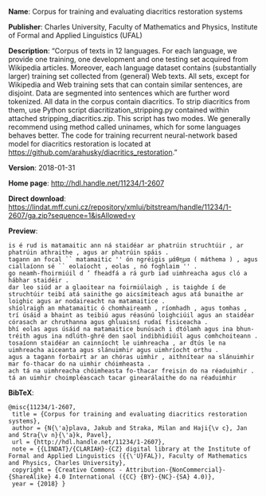 
**Name**: Corpus for training and evaluating diacritics restoration systems

**Publisher**: Charles University, Faculty of Mathematics and Physics, Institute of Formal and Applied Linguistics (UFAL)

**Description**: “Corpus of texts in 12 languages. For each language, we provide one training, one development and one testing set acquired from Wikipedia articles. Moreover, each language dataset contains (substantially larger) training set collected from (general) Web texts. All sets, except for Wikipedia and Web training sets that can contain similar sentences, are disjoint. Data are segmented into sentences which are further word tokenized. All data in the corpus contain diacritics. To strip diacritics from them, use Python script diacritization_stripping.py contained within attached stripping_diacritics.zip. This script has two modes. We generally recommend using method called uninames, which for some languages behaves better. The code for training recurrent neural-network based model for diacritics restoration is located at <https://github.com/arahusky/diacritics_restoration>.”

**Version**: 2018-01-31

**Home page**: <http://hdl.handle.net/11234/1-2607>

**Direct download**: <https://lindat.mff.cuni.cz/repository/xmlui/bitstream/handle/11234/1-2607/ga.zip?sequence=1&isAllowed=y>

**Preview**:

~~~
is é rud is matamaitic ann ná staidéar ar phatrúin struchtúir , ar phatrúin athraithe , agus ar phatrúin spáis .
tagann an focal `` matamaitic '' ón ngréigis μάθημα ( máthema ) , agus ciallaíonn sé `` eolaíocht , eolas , nó foghlaim '' .
go neamh-fhoirmiúil d ’ fheadfá a rá gurb iad uimhreacha agus cló a hábhar staidéir .
dar leo siúd ar a glaoitear na foirmiúlaigh , is taighde í de struchtúir teibí atá sainithe go aicsímiteach agus atá bunaithe ar loighic agus ar nodaireacht na matamaitice .
shíolraigh an mhatamaitic ó chomhaireamh , ríomhadh , agus tomhas , trí úsáid a bhaint as teibiú agus réasúnú loighciúil agus an staidéar córasach ar chruthanna agus ghluaisní rudaí fisiceacha .
bhí eolas agus úsáid na matamaitice bunúsach i dtólamh agus ina bhun-tréith agus ina ndlúth-ghré den saol indibhidiúil agus comhchoiteann .
tosaíonn staidéar an cainníocht le uimhreacha , ar dtús le na uimhreacha aiceanta agus slánuimhir agus uimhríocht orthu .
agus a tagann forbairt ar an chóras uimhir , aithnítear na slánuimhir mar fo-thacar do na uimhir chóimheasta .
ach tá na uimhreacha chóimheasta fo-thacar freisin do na réaduimhir .
tá an uimhir choimpléascach tacar ginearálaithe do na réaduimhir
~~~

**BibTeX**:
~~~
@misc{11234/1-2607,
 title = {Corpus for training and evaluating diacritics restoration systems},
 author = {N{\'a}plava, Jakub and Straka, Milan and Haji{\v c}, Jan and Stra{\v n}{\'a}k, Pavel},
 url = {http://hdl.handle.net/11234/1-2607},
 note = {{LINDAT}/{CLARIAH}-{CZ} digital library at the Institute of Formal and Applied Linguistics ({{\'U}FAL}), Faculty of Mathematics and Physics, Charles University},
 copyright = {Creative Commons - Attribution-{NonCommercial}-{ShareAlike} 4.0 International ({CC} {BY}-{NC}-{SA} 4.0)},
 year = {2018} }
~~~
